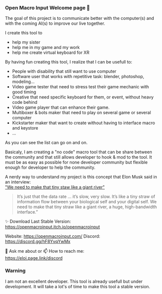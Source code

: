 ### Open Macro Input Welcome page 👋

The goal of this project is to communicate better with the computer(s) and with the coming AI(s) to improve our live together.

I create this tool to 
- help my sister
- help me in my game and my work
- help me create virtual keyboard for XR

By having fun creating this tool, I realize that I can be usefull to:
- People with disability that still want to use computer
- Software user that works with repetitive task: blender, photoshop, modeling...
- Video game tester that need to stress test their game mechanic with good timing
- Creative that need specific keyboard for them, or event, without heavy code behind
- Video game player that can enhance their game.
- Multiboxer & bots maker that need to play on several game or several computer
- Kickstarter maker that want to create without having to interface macro and keystore
- ...

As you can see the list can go on and on.

Basicaly, I am creating a "no code" macro tool that can be share between the community and that still allows developer to hook & mod to the tool. 
It must be as easy as possible for none developer community but flexible enough for developer to help the community.

A nerdy way to understand my project is this concept that Elon Musk said in an interview:  
["We need to make that tiny staw like a giant river"](https://youtu.be/MYfDtSCvex0?t=295)    
> It’s just that the data rate ... it’s slow, very slow. It’s like a tiny straw of information flow between your biological self and your digital self. We need to make that tiny straw like a giant river, a huge, high-bandwidth interface.”  


✨ Download Last Stable Version:  
https://openmacroinput.itch.io/openmacroinput    

Website: https://openmacroinput.com/
Discord: https://discord.gg/hF8YvqYwMx

💬 Ask me about or  📫 How to reach me:   
https://eloi.page.link/discord  


### Warning  
I am not an excellent developer.
This tool is already usefull but under development.
It will take a lot's of time to make this tool a stable version.


  
